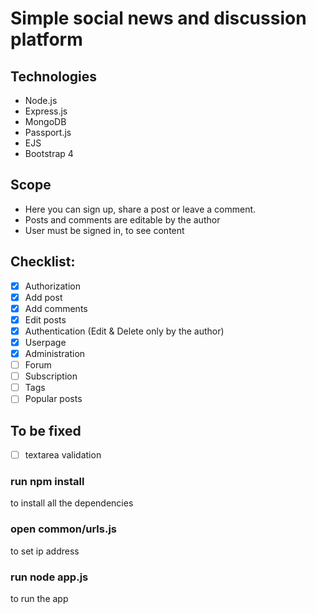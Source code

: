 # Simple social news and discussion platform

## Technologies
* Node.js
* Express.js
* MongoDB
* Passport.js
* EJS
* Bootstrap 4

## Scope
* Here you can sign up, share a post or leave a comment.
* Posts and comments are editable by the author
* User must be signed in, to see content

## Checklist:
- [x] Authorization
- [x] Add post
- [x] Add comments
- [x] Edit posts
- [x] Authentication (Edit & Delete only by the author)
- [x] Userpage
- [x] Administration
- [ ] Forum
- [ ] Subscription
- [ ] Tags
- [ ] Popular posts

## To be fixed
- [ ] textarea validation


### run npm install
to install all the dependencies

### open common/urls.js
to set ip address

### run node app.js
to run the app
